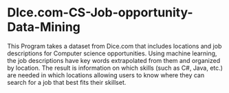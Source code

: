 # DIce.com-CS-Job-opportunity-Data-Mining

This Program takes a dataset from Dice.com that includes locations and job descriptions for Computer science opportunities.
Using machine learning, the job descriptions have key words extrapolated from them and organized by location.
The result is information on which skills (such as C#, Java, etc.) are needed in which locations allowing users to know where they can search for a job that best fits their skillset. 
